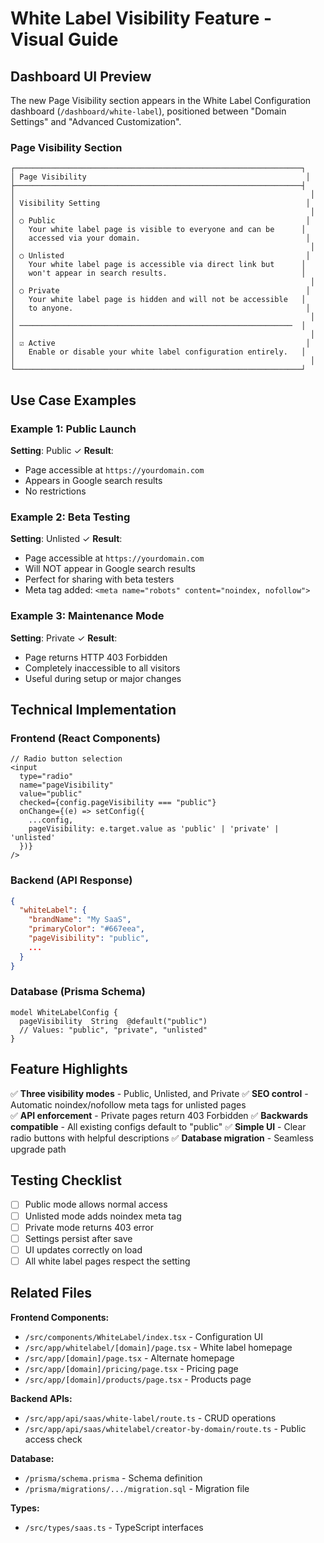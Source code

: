 # White Label Visibility Feature - Visual Guide

## Dashboard UI Preview

The new Page Visibility section appears in the White Label Configuration dashboard (`/dashboard/white-label`), positioned between "Domain Settings" and "Advanced Customization".

### Page Visibility Section

```
┌────────────────────────────────────────────────────────────────┐
│ Page Visibility                                                 │
├────────────────────────────────────────────────────────────────┤
│                                                                  │
│ Visibility Setting                                              │
│                                                                  │
│ ○ Public                                                        │
│   Your white label page is visible to everyone and can be      │
│   accessed via your domain.                                     │
│                                                                  │
│ ○ Unlisted                                                      │
│   Your white label page is accessible via direct link but      │
│   won't appear in search results.                              │
│                                                                  │
│ ○ Private                                                       │
│   Your white label page is hidden and will not be accessible   │
│   to anyone.                                                    │
│                                                                  │
│ ─────────────────────────────────────────────────────────────  │
│                                                                  │
│ ☑ Active                                                        │
│   Enable or disable your white label configuration entirely.   │
│                                                                  │
└────────────────────────────────────────────────────────────────┘
```

## Use Case Examples

### Example 1: Public Launch
**Setting**: Public ✓
**Result**: 
- Page accessible at `https://yourdomain.com`
- Appears in Google search results
- No restrictions

### Example 2: Beta Testing
**Setting**: Unlisted ✓
**Result**:
- Page accessible at `https://yourdomain.com`
- Will NOT appear in Google search results
- Perfect for sharing with beta testers
- Meta tag added: `<meta name="robots" content="noindex, nofollow">`

### Example 3: Maintenance Mode
**Setting**: Private ✓
**Result**:
- Page returns HTTP 403 Forbidden
- Completely inaccessible to all visitors
- Useful during setup or major changes

## Technical Implementation

### Frontend (React Components)
```tsx
// Radio button selection
<input
  type="radio"
  name="pageVisibility"
  value="public"
  checked={config.pageVisibility === "public"}
  onChange={(e) => setConfig({ 
    ...config, 
    pageVisibility: e.target.value as 'public' | 'private' | 'unlisted' 
  })}
/>
```

### Backend (API Response)
```json
{
  "whiteLabel": {
    "brandName": "My SaaS",
    "primaryColor": "#667eea",
    "pageVisibility": "public",
    ...
  }
}
```

### Database (Prisma Schema)
```prisma
model WhiteLabelConfig {
  pageVisibility  String  @default("public")
  // Values: "public", "private", "unlisted"
}
```

## Feature Highlights

✅ **Three visibility modes** - Public, Unlisted, and Private
✅ **SEO control** - Automatic noindex/nofollow meta tags for unlisted pages  
✅ **API enforcement** - Private pages return 403 Forbidden
✅ **Backwards compatible** - All existing configs default to "public"
✅ **Simple UI** - Clear radio buttons with helpful descriptions
✅ **Database migration** - Seamless upgrade path

## Testing Checklist

- [ ] Public mode allows normal access
- [ ] Unlisted mode adds noindex meta tag
- [ ] Private mode returns 403 error
- [ ] Settings persist after save
- [ ] UI updates correctly on load
- [ ] All white label pages respect the setting

## Related Files

**Frontend Components:**
- `/src/components/WhiteLabel/index.tsx` - Configuration UI
- `/src/app/whitelabel/[domain]/page.tsx` - White label homepage
- `/src/app/[domain]/page.tsx` - Alternate homepage
- `/src/app/[domain]/pricing/page.tsx` - Pricing page
- `/src/app/[domain]/products/page.tsx` - Products page

**Backend APIs:**
- `/src/app/api/saas/white-label/route.ts` - CRUD operations
- `/src/app/api/saas/whitelabel/creator-by-domain/route.ts` - Public access check

**Database:**
- `/prisma/schema.prisma` - Schema definition
- `/prisma/migrations/.../migration.sql` - Migration file

**Types:**
- `/src/types/saas.ts` - TypeScript interfaces
